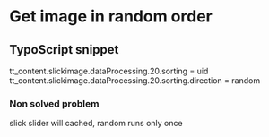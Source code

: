 # Get image in random order

## TypoScript snippet

tt_content.slickimage.dataProcessing.20.sorting = uid
tt_content.slickimage.dataProcessing.20.sorting.direction = random

### Non solved problem

slick slider will cached, random runs only once